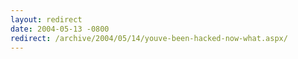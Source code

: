 ```yaml
---
layout: redirect
date: 2004-05-13 -0800
redirect: /archive/2004/05/14/youve-been-hacked-now-what.aspx/
---
```

